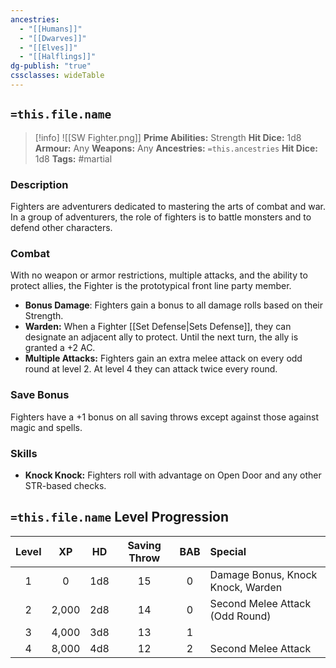 ```yaml
---
ancestries:
  - "[[Humans]]"
  - "[[Dwarves]]"
  - "[[Elves]]"
  - "[[Halflings]]"
dg-publish: "true"
cssclasses: wideTable
---
```


## `=this.file.name`

 >[!info]  ![[SW Fighter.png]]
**Prime Abilities:** Strength
**Hit Dice:** 1d8
**Armour:** Any
**Weapons:** Any
**Ancestries:** `=this.ancestries`
**Hit Dice:** 1d8
**Tags:** #martial

    
### Description
Fighters are adventurers dedicated to mastering the arts of combat and war. In a group of adventurers, the role of fighters is to battle monsters and to defend other characters.


### Combat
With no weapon or armor restrictions, multiple attacks, and the ability to protect allies, the Fighter is the prototypical front line party member.

- **Bonus Damage**: Fighters gain a bonus to all damage rolls based on their Strength.
- **Warden:** When a Fighter [[Set Defense|Sets Defense]], they can designate an adjacent ally to protect. Until the next turn, the ally is granted a +2 AC.
- **Multiple Attacks:** Fighters gain an extra melee attack on every odd round at level 2. At level 4 they can attack twice every round.
  

### Save Bonus
Fighters have a +1 bonus on all saving throws except against those against magic and spells.

### Skills

- **Knock Knock:** Fighters roll with advantage on Open Door and any other STR-based checks.


## `=this.file.name` Level Progression


| Level |  XP   | HD  | Saving Throw | BAB | Special                           | 
|:-----:|:-----:|:---:|:------------:|:---:|:--------------------------------- |
|   1   |   0   | 1d8 |      15      |  0  | Damage Bonus, Knock Knock, Warden |
|   2   | 2,000 | 2d8 |      14      |  0  | Second Melee Attack (Odd Round)   |
|   3   | 4,000 | 3d8 |      13      |  1  |                                   |
|   4   | 8,000 | 4d8 |      12      |  2  | Second Melee Attack               |

